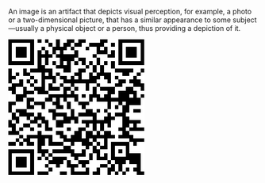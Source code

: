 An image is an artifact that depicts visual perception, for example, a photo or a two-dimensional picture, that has a similar appearance to some subject—usually a physical object or a person, thus providing a depiction of it.




![qrcode](download.png/)
